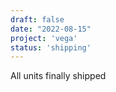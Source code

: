 ```yaml
---
draft: false
date: "2022-08-15"
project: 'vega'
status: 'shipping'
---
```


All units finally shipped